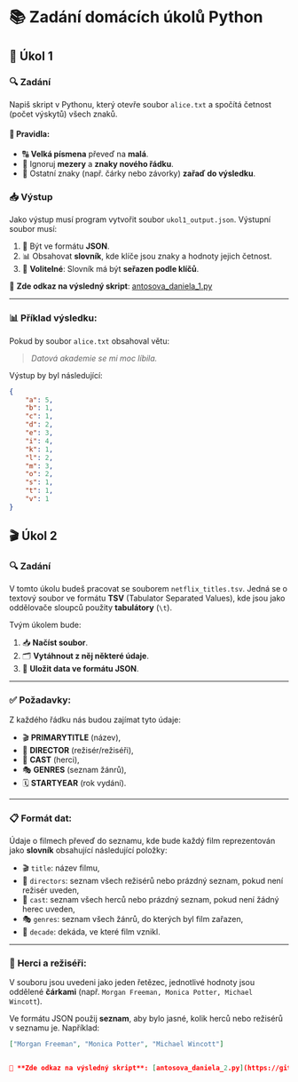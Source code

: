 # 📚 Zadání domácích úkolů Python

## 📝 Úkol 1

### 🔍 Zadání
Napiš skript v Pythonu, který otevře soubor `alice.txt` a spočítá četnost (počet výskytů) všech znaků.

#### 📜 Pravidla:
- 🔠 **Velká písmena** převeď na **malá**.  
- 🚫 Ignoruj **mezery** a **znaky nového řádku**.  
- 🔣 Ostatní znaky (např. čárky nebo závorky) **zařaď do výsledku**.  

### 📥 Výstup
Jako výstup musí program vytvořit soubor `ukol1_output.json`. Výstupní soubor musí:

1. 📄 Být ve formátu **JSON**.  
2. 📊 Obsahovat **slovník**, kde klíče jsou znaky a hodnoty jejich četnost.  
3. 🔄 **Volitelné**: Slovník má být **seřazen podle klíčů**.  

🔗 **Zde odkaz na výsledný skript**: [antosova_daniela_1.py](https://github.com/DanielaAntosova/Domaci-ukoly-Python/blob/main/antosova_daniela_1.py)

---

### 📊 Příklad výsledku:
Pokud by soubor `alice.txt` obsahoval větu:  
> *Datová akademie se mi moc líbila.*  

Výstup by byl následující:

```json
{
    "a": 5,
    "b": 1,
    "c": 1,
    "d": 2,
    "e": 3,
    "i": 4,
    "k": 1,
    "l": 2,
    "m": 3,
    "o": 2,
    "s": 1,
    "t": 1,
    "v": 1
}
```

## 🎬 Úkol 2

### 🔍 Zadání
V tomto úkolu budeš pracovat se souborem `netflix_titles.tsv`. Jedná se o textový soubor ve formátu **TSV** (Tabulator Separated Values), kde jsou jako oddělovače sloupců použity **tabulátory** (`\t`).  

Tvým úkolem bude:

1. 📥 **Načíst soubor**.  
2. 🗂️ **Vytáhnout z něj některé údaje**.  
3. 💾 **Uložit data ve formátu JSON**.  

---

### ✅ **Požadavky**:
Z každého řádku nás budou zajímat tyto údaje:

- 🎬 **PRIMARYTITLE** (název),  
- 🎥 **DIRECTOR** (režisér/režiséři),  
- 👥 **CAST** (herci),  
- 🎭 **GENRES** (seznam žánrů),  
- 🗓️ **STARTYEAR** (rok vydání).  

---

### 📋 Formát dat:
Údaje o filmech převeď do seznamu, kde bude každý film reprezentován jako **slovník** obsahující následující položky:

- 🎬 `title`: název filmu,  
- 🎥 `directors`: seznam všech režisérů nebo prázdný seznam, pokud není režisér uveden,  
- 👥 `cast`: seznam všech herců nebo prázdný seznam, pokud není žádný herec uveden,  
- 🎭 `genres`: seznam všech žánrů, do kterých byl film zařazen,  
- 📅 `decade`: dekáda, ve které film vznikl.  

---

### 🔗 **Herci a režiséři**:
V souboru jsou uvedeni jako jeden řetězec, jednotlivé hodnoty jsou oddělené **čárkami** (např. `Morgan Freeman, Monica Potter, Michael Wincott`).  

Ve formátu JSON použij **seznam**, aby bylo jasné, kolik herců nebo režisérů v seznamu je. Například:

```json
["Morgan Freeman", "Monica Potter", "Michael Wincott"]


🔗 **Zde odkaz na výsledný skript**: [antosova_daniela_2.py](https://github.com/DanielaAntosova/Domaci-ukoly-Python/blob/main/antosova_daniela_2.py)

